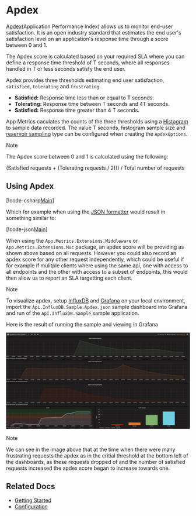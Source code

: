 # Apdex

[Apdex](https://en.wikipedia.org/wiki/Apdex)(Application Performance Index) allows us to monitor end-user satisfaction. It is an open industry standard that estimates the end user's satisfaction level on an application's response time through a score between 0 and 1.

The Apdex score is calculated based on your required SLA where you can define a response time threshold of T seconds, where all responses handled in T or less seconds satisfy the end user.

Apdex provides three thresholds estimating end user satisfaction, `satisfied`, `tolerating` and `frustrating`.

- **Satisfied:** Response time less than or equal to T seconds.
- **Tolerating:** Response time between T seconds and 4T seconds.
- **Satisfied:** Response time greater than 4 T seconds.

App Metrics caculates the counts of the three thresholds using a [Histogram](histograms.md) to sample data recorded. The value T seconds, histogram sample size and [reservoir sampling](../sampling/index.md) type can be configured when creating the `ApdexOptions`.


> [!NOTE]
> The Apdex score between 0 and 1 is calculated using the following:
> 
> (Satisfied requests + (Tolerating requests / 2))) / Total number of requests


## Using Apdex

[!code-csharp[Main](../../src/samples/AppMetrics.Metric.Code.Snippets/Apdex.cs?start=3&end=13)]

Which for example when using the [JSON formatter](../intro.md#configuring-a-web-host) would result in something similar to:

[!code-json[Main](../../src/samples/App.Metrics.Formatters.Json.Samples/ApdexExample.json)]    

When using the `App.Metrics.Extensions.Middleware` or `App.Metrics.Extensions.Mvc` package, an apdex score will be providing as shown above based on all requests. However you could also record an apdex score for any other request independently, which could be useful if for example if mulitple clients where using the same api, one with access to all endpoints and the other with access to a subset of endpoints, this would then allow us to report an SLA targetting each client.

> [!NOTE]
> To visualize apdex, setup [InfluxDB](https://www.influxdata.com/time-series-platform/influxdb/) and [Grafana](https://grafana.net/) on your local environment, import the `Api.InfluxDB.Sample.Apdex.json` sample dashboard into Grafana and run of the `Api.InfluxDB.Sample` sample application.

Here is the result of running the sample and viewing in Grafana

<img alt="grafana apdex demo" src="../../images/grafana_apdex.png" />

> [!NOTE]
> We can see in the image above that at the time when there were many frustrating requests the apdex as in the critial threshold at the bottom left of the dashboards, as these requests dropped of and the number of satisfied requests increased the apdex score began to increase towards one.

## Related Docs

- [Getting Started](../intro.md#measuring-application-metrics)
- [Configuration](../fundamentals/configuration.md)